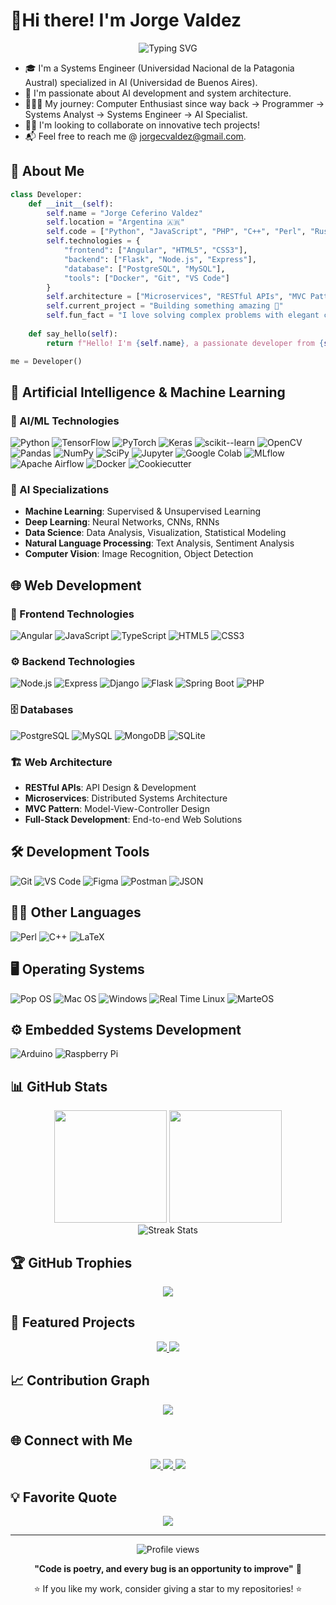# 🖖Hi there! I'm Jorge Valdez 

<div align="center">
  <img src="https://readme-typing-svg.herokuapp.com?font=Fira+Code&pause=1000&color=2F81F7&center=true&vCenter=true&width=450&lines=AI+Systems+Engineer;Former+Systems+Analyst;Passionate+Programmer;Computer+Enthusiast" alt="Typing SVG" />
</div>

- 🎓 I'm a Systems Engineer (Universidad Nacional de la Patagonia Austral) specialized in AI (Universidad de Buenos Aires).
- 🧠 I'm passionate about AI development and system architecture.
- 👨🏻‍💻 My journey:  Computer Enthusiast since way back → Programmer → Systems Analyst → Systems Engineer → AI Specialist.
- 🤝🏻 I'm looking to collaborate on innovative tech projects!
- 📬 Feel free to reach me @ jorgecvaldez@gmail.com.

## 🚀 About Me

```python
class Developer:
    def __init__(self):
        self.name = "Jorge Ceferino Valdez"
        self.location = "Argentina 🇦🇷"
        self.code = ["Python", "JavaScript", "PHP", "C++", "Perl", "Rust"]
        self.technologies = {
            "frontend": ["Angular", "HTML5", "CSS3"],
            "backend": ["Flask", "Node.js", "Express"],
            "database": ["PostgreSQL", "MySQL"],
            "tools": ["Docker", "Git", "VS Code"]
        }
        self.architecture = ["Microservices", "RESTful APIs", "MVC Pattern"]
        self.current_project = "Building something amazing 🚀"
        self.fun_fact = "I love solving complex problems with elegant code"
    
    def say_hello(self):
        return f"Hello! I'm {self.name}, a passionate developer from {self.location}"

me = Developer()
```

## 🧠 Artificial Intelligence & Machine Learning

### 🤖 AI/ML Technologies
![Python](https://img.shields.io/badge/-Python-3776AB?style=for-the-badge&logo=python&logoColor=white)
![TensorFlow](https://img.shields.io/badge/-TensorFlow-FF6F00?style=for-the-badge&logo=tensorflow&logoColor=white)
![PyTorch](https://img.shields.io/badge/-PyTorch-EE4C2C?style=for-the-badge&logo=pytorch&logoColor=white)
![Keras](https://img.shields.io/badge/-Keras-D00000?style=for-the-badge&logo=keras&logoColor=white)
![scikit--learn](https://img.shields.io/badge/-scikit--learn-F7931E?style=for-the-badge&logo=scikit-learn&logoColor=white)
![OpenCV](https://img.shields.io/badge/-OpenCV-5C3EE8?style=for-the-badge&logo=opencv&logoColor=white)
![Pandas](https://img.shields.io/badge/-Pandas-150458?style=for-the-badge&logo=pandas&logoColor=white)
![NumPy](https://img.shields.io/badge/-NumPy-013243?style=for-the-badge&logo=numpy&logoColor=white)
![SciPy](https://img.shields.io/badge/-SciPy-8CAAE6?style=for-the-badge&logo=scipy&logoColor=white)
![Jupyter](https://img.shields.io/badge/-Jupyter-F37626?style=for-the-badge&logo=jupyter&logoColor=white)
![Google Colab](https://img.shields.io/badge/-Google_Colab-F9AB00?style=for-the-badge&logo=google-colab&logoColor=white)
![MLflow](https://img.shields.io/badge/-MLflow-0194E2?style=for-the-badge&logo=mlflow&logoColor=white)
![Apache Airflow](https://img.shields.io/badge/-Apache_Airflow-017CEE?style=for-the-badge&logo=apache-airflow&logoColor=white)
![Docker](https://img.shields.io/badge/-Docker-2496ED?style=for-the-badge&logo=docker&logoColor=white)
![Cookiecutter](https://img.shields.io/badge/-Cookiecutter-D4AA00?style=for-the-badge&logo=cookiecutter&logoColor=white)

### 🔬 AI Specializations
- **Machine Learning**: Supervised & Unsupervised Learning
- **Deep Learning**: Neural Networks, CNNs, RNNs
- **Data Science**: Data Analysis, Visualization, Statistical Modeling
- **Natural Language Processing**: Text Analysis, Sentiment Analysis
- **Computer Vision**: Image Recognition, Object Detection

## 🌐 Web Development

### 🎨 Frontend Technologies
![Angular](https://img.shields.io/badge/-Angular-DD0031?style=for-the-badge&logo=angular&logoColor=white)
![JavaScript](https://img.shields.io/badge/-JavaScript-F7DF1E?style=for-the-badge&logo=javascript&logoColor=black)
![TypeScript](https://img.shields.io/badge/-TypeScript-3178C6?style=for-the-badge&logo=typescript&logoColor=white)
![HTML5](https://img.shields.io/badge/-HTML5-E34F26?style=for-the-badge&logo=html5&logoColor=white)
![CSS3](https://img.shields.io/badge/-CSS3-1572B6?style=for-the-badge&logo=css3&logoColor=white)

### ⚙️ Backend Technologies
![Node.js](https://img.shields.io/badge/-Node.js-339933?style=for-the-badge&logo=node.js&logoColor=white)
![Express](https://img.shields.io/badge/-Express-000000?style=for-the-badge&logo=express&logoColor=white)
![Django](https://img.shields.io/badge/-Django-092E20?style=for-the-badge&logo=django&logoColor=white)
![Flask](https://img.shields.io/badge/-Flask-000000?style=for-the-badge&logo=flask&logoColor=white)
![Spring Boot](https://img.shields.io/badge/-Spring_Boot-6DB33F?style=for-the-badge&logo=spring-boot&logoColor=white)
![PHP](https://img.shields.io/badge/-PHP-777BB4?style=for-the-badge&logo=php&logoColor=white)

### 🗄️ Databases
![PostgreSQL](https://img.shields.io/badge/-PostgreSQL-336791?style=for-the-badge&logo=postgresql&logoColor=white)
![MySQL](https://img.shields.io/badge/-MySQL-4479A1?style=for-the-badge&logo=mysql&logoColor=white)
![MongoDB](https://img.shields.io/badge/-MongoDB-47A248?style=for-the-badge&logo=mongodb&logoColor=white)
![SQLite](https://img.shields.io/badge/-SQLite-003B57?style=for-the-badge&logo=sqlite&logoColor=white)


### 🏗️ Web Architecture
- **RESTful APIs**: API Design & Development
- **Microservices**: Distributed Systems Architecture
- **MVC Pattern**: Model-View-Controller Design
- **Full-Stack Development**: End-to-end Web Solutions

<!-- ## ☁️ Cloud & DevOps

![AWS](https://img.shields.io/badge/-AWS-FF9900?style=for-the-badge&logo=amazon-aws&logoColor=white)
![Google Cloud](https://img.shields.io/badge/-Google_Cloud-4285F4?style=for-the-badge&logo=google-cloud&logoColor=white)
![Azure](https://img.shields.io/badge/-Azure-0078D4?style=for-the-badge&logo=microsoft-azure&logoColor=white)
![Docker](https://img.shields.io/badge/-Docker-2496ED?style=for-the-badge&logo=docker&logoColor=white)
![Kubernetes](https://img.shields.io/badge/-Kubernetes-326CE5?style=for-the-badge&logo=kubernetes&logoColor=white) -->

## 🛠️ Development Tools

![Git](https://img.shields.io/badge/-Git-F05032?style=for-the-badge&logo=git&logoColor=white)
![VS Code](https://img.shields.io/badge/-VS_Code-007ACC?style=for-the-badge&logo=visual-studio-code&logoColor=white)
![Figma](https://img.shields.io/badge/-Figma-F24E1E?style=for-the-badge&logo=figma&logoColor=white)
![Postman](https://img.shields.io/badge/-Postman-FF6C37?style=for-the-badge&logo=postman&logoColor=white)
![JSON](https://img.shields.io/badge/-JSON-000000?style=for-the-badge&logo=json&logoColor=white)

## 😶‍🌫️ Other Languages

![Perl](https://img.shields.io/badge/-Perl-39457E?style=for-the-badge&logo=perl&logoColor=white)
![C++](https://img.shields.io/badge/-C++-00599C?style=for-the-badge&logo=cplusplus&logoColor=white)
![LaTeX](https://img.shields.io/badge/-LaTeX-43a34b?style=for-the-badge&logo=latex&logoColor=white)
<!-- ![Python](https://img.shields.io/badge/-Python-3776AB?style=for-the-badge&logo=python&logoColor=white)
![JavaScript](https://img.shields.io/badge/-JavaScript-F7DF1E?style=for-the-badge&logo=javascript&logoColor=black)
![TypeScript](https://img.shields.io/badge/-TypeScript-3178C6?style=for-the-badge&logo=typescript&logoColor=white)
![PHP](https://img.shields.io/badge/-PHP-777BB4?style=for-the-badge&logo=php&logoColor=white) -->

## 🖥️ Operating Systems

![Pop OS](https://img.shields.io/badge/-pop_os-48B9C7?style=for-the-badge&logo=popos&logoColor=white)
![Mac OS](https://img.shields.io/badge/-macOS-000000?style=for-the-badge&logo=macos&logoColor=white)
![Windows](https://img.shields.io/badge/-windows-0078d7?style=for-the-badge&logo=windows&logoColor=white)
![Real Time Linux](https://img.shields.io/badge/-Real%20Time%20Linux-00BFFF?style=for-the-badge&logo=linux&logoColor=white)
![MarteOS](https://img.shields.io/badge/-MarteOS-FF4500?style=for-the-badge&logo=mars&logoColor=white)


## ⚙️ Embedded Systems Development

<!-- ![C++](https://img.shields.io/badge/-C++-00599C?style=for-the-badge&logo=cplusplus&logoColor=white) -->
![Arduino](https://img.shields.io/badge/-Arduino-00979D?style=for-the-badge&logo=arduino&logoColor=white)
![Raspberry Pi](https://img.shields.io/badge/-Raspberry%20Pi-C51A4A?style=for-the-badge&logo=raspberry-pi&logoColor=white)

## 📊 GitHub Stats

<div align="center">
  <img height="180em" src="https://github-readme-stats.vercel.app/api?username=YOUR_USERNAME&show_icons=true&theme=tokyonight&include_all_commits=true&count_private=true"/>
  <img height="180em" src="https://github-readme-stats.vercel.app/api/top-langs/?username=YOUR_USERNAME&layout=compact&langs_count=8&theme=tokyonight"/>
</div>

<div align="center">
  <img src="https://github-readme-streak-stats.herokuapp.com/?user=YOUR_USERNAME&theme=tokyonight" alt="Streak Stats"/>
</div>

## 🏆 GitHub Trophies

<div align="center">
  <img src="https://github-profile-trophy.vercel.app/?username=YOUR_USERNAME&theme=tokyonight&no-frame=true&column=7"/>
</div>

## 🌟 Featured Projects

<div align="center">
  <a href="https://github.com/YOUR_USERNAME/project-1">
    <img src="https://github-readme-stats.vercel.app/api/pin/?username=YOUR_USERNAME&repo=project-1&theme=tokyonight" />
  </a>
  <a href="https://github.com/YOUR_USERNAME/project-2">
    <img src="https://github-readme-stats.vercel.app/api/pin/?username=YOUR_USERNAME&repo=project-2&theme=tokyonight" />
  </a>
</div>

## 📈 Contribution Graph

<div align="center">
  <img src="https://github-readme-activity-graph.vercel.app/graph?username=YOUR_USERNAME&theme=tokyo-night&bg_color=1a1b27&hide_border=true" />
</div>

## 🌐 Connect with Me

<div align="center">
  <a href="https://linkedin.com/in/jorge-valdez-4184b24/" target="_blank">
    <img src="https://img.shields.io/badge/-LinkedIn-0077B5?style=for-the-badge&logo=linkedin&logoColor=white"/>
  </a>
  <a href="https://instagram.com/jorgeceferinovaldez" target="_blank">
    <img src="https://img.shields.io/badge/-Instagram-E4405F?style=for-the-badge&logo=instagram&logoColor=white"/>
  </a>
  <a href="mailto:jorgecvaldez@gmail.com" target="_blank">
    <img src="https://img.shields.io/badge/-Gmail-D14836?style=for-the-badge&logo=gmail&logoColor=white"/>
  </a>

</div>

## 💡 Favorite Quote

<div align="center">
  <img src="https://quotes-github-readme.vercel.app/api?type=horizontal&theme=tokyonight" />
</div>

---

<div align="center">
  <img src="https://komarev.com/ghpvc/?username=YOUR_USERNAME&label=Profile%20views&color=0e75b6&style=flat" alt="Profile views" />
</div>

<div align="center">
  
  **"Code is poetry, and every bug is an opportunity to improve"** 🚀
  
  ⭐ If you like my work, consider giving a star to my repositories! ⭐
  
</div>